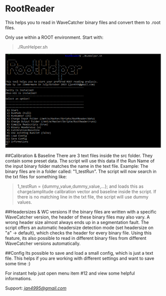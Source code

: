 # RootReader

This helps you to read in WaveCatcher binary files and convert them to .root files.

Only use within a ROOT environment.
Start with:
> ./RunHelper.sh

![Demo](demo.PNG)

##Calibration & Baseline
There are 3 text files inside the src folder. They contain some preset data. The script will use this data if the Run Name of the input binary folder matches the name in the text file.
Example: The binary files are in a folder called: "1_testRun". The script will now search in the txt files for something like:
> 1_testRun = {dummy_value,dummy_value,...};
and loads this as charge/amplitude calibration vector and baseline inside the script. If there is no matching line in the txt file, the script will use dummy values.

##Headersizes & WC versions
If the binary files are written with a specific WaveCatcher version, the header of these binary files may also vary. A wrong header size almost always ends up in a segmentation fault.
The script offers an automatic headersize detection mode (set headersize on "a" -> default), which checks the header for every binary file. 
Using this feature, its also possible to read in different binary files from different WaveCatcher versions automatically.

##Config
Its possible to save and load a small config, which is just a text file. This helps if you are working with different settings and want to save some time :)

For instant help just open menu item #12 and view some helpful informations.

Support: *jan4995@gmail.com*
